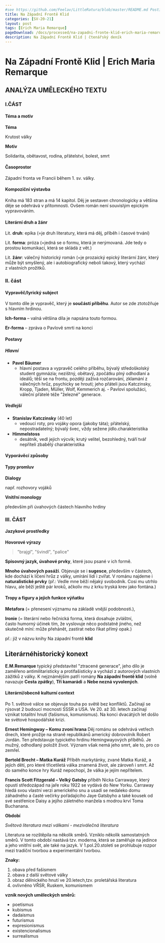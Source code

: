 ```yaml
---
#see https://github.com/Feelav/LittleRatura/blob/master/README.md Posting new books
title: Na Západní Frontě Klid
categories: [SV-20-21]
layout: post
tags: [Erich Maria Remarque]
pageDownload: /docs/processed/na-zapadni-fronte-klid-erich-maria-remarque.docx
description: Na Západní Frontě Klid | čtenářský deník
---
```


# Na Západní Frontě Klid | Erich Maria Remarque

## ANALÝZA UMĚLECKÉHO TEXTU

### I.ČÁST

#### Téma a motiv

**Téma**

Krutost války

**Motiv**

Solidarita, obětavost, rodina, přátelství, bolest, smrt

#### Časoprostor

Západní fronta ve Francii během 1. sv. války.

#### Kompoziční výstavba

Kniha má 183 stran a má 14 kapitol. Děj je sestaven chronologicky a
většina děje se odehrává v přítomnosti. Ovšem román není souvislým
epickým vypravováním.

#### Literární druh a žánr

Lit. **druh**: epika (=je druh
literatury, která má děj, příběh i časové trvání)

Lit. **forma**: próza (=jedná se o formu,
která je nerýmovaná. Jde tedy o prostou komunikaci, která se skládá
z vět.)

Lit. **žánr**: válečný historický román
(=je prozaický epický literární žánr, který může být smyšlený, ale i
autobiografický neboli takový, který vychází z vlastních prožitků.

### II. část

#### Vypravěč/lyrický subject

V tomto díle je vypravěč, který je **součástí příběhu**. Autor se zde
ztotožňuje s hlavním hrdinou.

**Ich-forma** – valná většina díla je napsána touto formou.

**Er-forma** – zpráva o Pavlově smrti na konci

#### Postavy

##### Hlavní

- **Pavel Bäumer**   
    - hlavní postava a vypravěč celého příběhu, bývalý středoškolský student gymnázia; nezištný, obětavý, zpočátku plný odhodlaní a ideálů; těší se na frontu, později zažívá rozčarování, zklamání z válečných hrůz, psychicky se hroutí; jeho přáteli jsou Katczinsky, Kropp, Tjaden, Müller, Wolf, Kemmerich aj. - Pavlovi spolužáci, váleční přátelé téže "železné" generace. 
##### Vedlejší

- **Stanislav Katczinsky** (40 let)  
    - vedoucí roty, pro vojáky opora (jakoby táta); přátelský, nepostradatelný; bývalý švec, vždy sežene jídlo.charakteristika
- **Himmelstoss**  
    - desátník, vedl jejich výcvik; krutý velitel, bezohledný, tváří tvář nepříteli zbabělý charakteristika

#### Vyporávěcí způsoby

#### Typy promluv

**Dialogy** 

např. rozhovory vojáků

**Vnitřní monology** 

především při úvahových částech hlavního hrdiny

### III. ČÁST

#### Jazykové prostředky

**Hovorové výrazy** 

> "brajgl", "švindl", "palice"

**Spisovný jazyk, úvahové prvky**, které jsou psané v ich formě.

**Mnoho úvahových pasáží**. Objevuje se i **sugesce**,
především v částech, kde dochází k líčení hrůz z války, umírání lidí i
zvířat. V románu najdeme i **naturalistické prvky** (př.: Vedle mne běží
nějaký svobodník. Cosi mu utrhlo hlavu, ale běží ještě pár kroků,
ačkoliv mu z krku tryská krev jako fontána.)

#### Tropy a figury a jejich funkce výňatku

**Metafora** (= přenesení významu na základě vnější podobnosti.),

**Ironie** (= literární nebo řečnická forma, která dosahuje zvláštní, často humorný účinek tím, že vyslovuje něco podstatně jiného, než skutečně míní: může přehánět, zastírat nebo říkat přímý opak.)

př.: již v názvu knihy Na západní frontě **klid**

## Literárnéhistorický konext

**E.M.Remarque**
typický představitel "ztracené generace", jeho dílo je zaměřeno
antimilitaristicky a protifašisticky a vychází z autorových vlastních
zážitků z války. K nejznámějším patří romány **Na západní frontě
klid** (volně navazuje **Cesta zpátky**), **Tři kamarádi** a **Nebe
nezná vyvolených**.

#### Literární/obecně kulturní context

Po 1. světové válce se objevuje touha po světě bez konfliktů. Začínají
se rýsovat 2 budoucí mocnosti SSSR a USA. Ve 20. až 30. letech začínají
vznikat totalitní hnutí (fašismus, komunismus). Na konci dvacátých let
došlo ke světové hospodářské krizi.

**Ernest Hemingway – Komu zvoní hrana** 
Děj románu se odehrává vetřech dnech, které prožije na straně republikánů americký dobrovolník Robert Jordán. Ten představuje typického hrdinu Hemingwayových příběhů.
Je mužný, odhodlaný položit život. Význam však nemá jeho smrt, ale to,
pro co zemřel.

**Bertold Brecht – Matka Kuráž**
Příběh markytánky, zvané Matka Kuráž,
a jejích dětí, pro které třicetiletá válka znamená život, ale zároveň i
smrt. Až do samého konce hry Kuráž nepochopí, že válka je jejím
nepřítelem.

**Francis Scott Fitzgerald** **– Velký Gatsby** 
příběh Nicka Carrawaye,
který opustí středozápad na jaře roku 1922 se vydává do New Yorku.
Carraway hledá svou vlastní verzi amerického snu a usadí se nedaleko
domu záhadného a časté večírky pořádajícího Jaye Gatsbyho a také kousek
od své sestřenice Daisy a jejího záletného manžela s modrou krví Toma
Buchanana.

**Období**

*Světová literatura mezi válkami - meziválečná literatura*

Literatura se rozštěpila na několik směrů. Vzniklo několik samostatných
směrů. V tomto období nastává tzv. moderna, která se zaměřuje na jedince
a jeho vnitřní svět, ale také na jazyk. V 1.pol.20.století se prohlubuje
rozpor mezi tradiční tvorbou a experimentální tvorbou.

**Znaky:**

1. obava před fašismem
1. obava z další světové války
1. obraz dělnického hnutí ve 20.letech,tzv. proletářská literatura
 1. ovlivněno VŘSR, Ruskem, komunismem

**vznik nových uměleckých směrů:** 
- poetismus
- kubismus
- dadaismus
- futurismus
- expresionismus
- existencionalismus
- surrealismus

